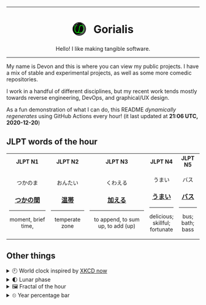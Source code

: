 ***

<h1 align="center">
<sub>
    <img src="readme/resources/avatar.png" height="36">
</sub>
&nbsp;
Gorialis
</h1>
<p align="center">
Hello! I like making tangible software.
</p>

***

My name is Devon and this is where you can view my public projects. I have a mix of stable and experimental projects, as well as some more comedic repositories.

I work in a handful of different disciplines, but my recent work tends mostly towards reverse engineering, DevOps, and graphical/UX design.

As a fun demonstration of what I can do, this README *dynamically regenerates* using GitHub Actions every hour! (it last updated at **21:06 UTC, 2020-12-20**)

<h2>JLPT words of the hour</h2>
<table>
    <tr>
        <th>JLPT N1</th>
        <th>JLPT N2</th>
        <th>JLPT N3</th>
        <th>JLPT N4</th>
        <th>JLPT N5</th>
    </tr>
    <tr>
        <td>
            <p align="center">つかのま</p>
            <h3 align="center"><b><a href="https://jisho.org/search/%E3%81%A4%E3%81%8B%E3%81%AE%E9%96%93">つかの間</a></b></h3>
            <hr>
            <p align="center">moment,<wbr> brief time,<wbr></p>
        </td>
        <td>
            <p align="center">おんたい</p>
            <h3 align="center"><b><a href="https://jisho.org/search/%E6%B8%A9%E5%B8%AF">温帯</a></b></h3>
            <hr>
            <p align="center">temperate zone</p>
        </td>
        <td>
            <p align="center">くわえる</p>
            <h3 align="center"><b><a href="https://jisho.org/search/%E5%8A%A0%E3%81%88%E3%82%8B">加える</a></b></h3>
            <hr>
            <p align="center">to append,<wbr> to sum up,<wbr> to add (up)</p>
        </td>
        <td>
            <p align="center">うまい</p>
            <h3 align="center"><b><a href="https://jisho.org/search/%E3%81%86%E3%81%BE%E3%81%84">うまい</a></b></h3>
            <hr>
            <p align="center">delicious;<br> skillful;<br> fortunate</p>
        </td>
        <td>
            <p align="center">バス</p>
            <h3 align="center"><b><a href="https://jisho.org/search/%E3%83%90%E3%82%B9">バス</a></b></h3>
            <hr>
            <p align="center">bus;<br> bath;<br> bass</p>
        </td>
    </tr>
</table>

<h2>Other things</h2>
<details>
<summary>🕘  World clock inspired by <a href="https://xkcd.com/now">XKCD now</a></summary>

> <img src="generated/now.png" width="512">

</details>
<details>
<summary>🌓 Lunar phase</summary>

The moon is approximately 23.04% through its phase (First Quarter).

</details>
<details>
<summary>&#x1f5bc; Fractal of the hour</summary>

> <img src="generated/fractal.png" width="512">

</details>
<details>
<summary>&#x23f2; Year percentage bar</summary>
<pre><code>2020 [███████████████████▁] 96.96%</code></pre>
</details>
